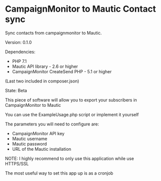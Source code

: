 # CampaignMonitor to Mautic Contact sync

Sync contacts from campaignmonitor to Mautic.

Version: 0.1.0

Dependencies: 
* PHP 7.1
* Mautic API library - 2.6 or higher
* CampaignMonitor CreateSend PHP - 5.1 or higher

(Last two included in composer.json)

State: Beta

This piece of software will allow
you to export your subscribers in CampaignMonitor to Mautic

You can use the ExampleUsage.php script or implement it yourself

The parameters you will need to configure are:
* CampaignMonitor API key
* Mautic username
* Mautic password
* URL of the Mautic installation

NOTE: I highly recommend to only use this application
while use HTTPS/SSL

The most useful way to set this app up is as a cronjob